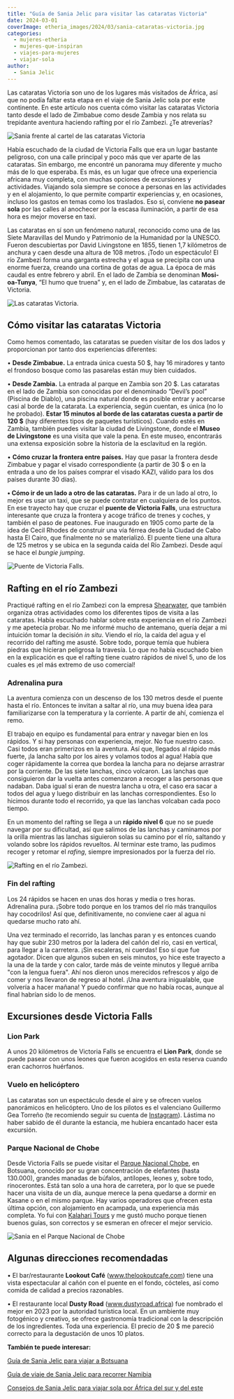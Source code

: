 ```yaml
---
title: "Guía de Sania Jelic para visitar las cataratas Victoria"
date: 2024-03-01
coverImage: etheria_images/2024/03/sania-cataratas-victoria.jpg
categories: 
  - mujeres-etheria
  - mujeres-que-inspiran
  - viajes-para-mujeres
  - viajar-sola
author: 
  - Sania Jelic
---
```


Las cataratas Victoria son uno de los lugares más visitados de África, así que no podía 
faltar esta etapa en el viaje de Sania Jelic sola por este continente. En este artículo 
nos cuenta cómo visitar las cataratas Victoria tanto desde el lado de Zimbabue como 
desde Zambia y nos relata su trepidante aventura haciendo rafting por el río Zambezi. 
¿Te atreverías? 

![Sania frente al cartel de las cataratas Victoria](etheria_images/2024/03/sania-cataratas-victoria-cartel.jpg "Sania en su paso por las cataratas Victoria. © Sania Jelic.")

Había escuchado de la ciudad de Victoria Falls que era un lugar bastante peligroso, con 
una calle principal y poco más que ver aparte de las cataratas. Sin embargo, me encontré 
un panorama muy diferente y mucho más de lo que esperaba. Es más, es un lugar que ofrece 
una experiencia africana muy completa, con muchas opciones de excursiones y actividades. 
Viajando sola siempre se conoce a personas en las actividades y en el alojamiento, lo 
que permite compartir experiencias y, en ocasiones, incluso los gastos en temas como los 
traslados. Eso sí, conviene **no pasear sola** por las calles al anochecer por la escasa 
iluminación, a partir de esa hora es mejor moverse en taxi. 

Las cataratas en sí son un fenómeno natural, reconocido como una de las Siete Maravillas 
del Mundo y Patrimonio de la Humanidad por la UNESCO. Fueron descubiertas por David 
Livingstone en 1855, tienen 1,7 kilómetros de anchura y caen desde una altura de 108 
metros. ¡Todo un espectáculo! El río Zambezi forma una garganta estrecha y el agua se 
precipita con una enorme fuerza, creando una cortina de gotas de agua. La época de más 
caudal es entre febrero y abril. En el lado de Zambia se denominan **Mosi-oa-Tunya**, 
“El humo que truena” y, en el lado de Zimbabue, las cataratas de Victoria. 

![Las cataratas Victoria.](etheria_images/2024/03/sania-cataratas-victoria.jpg "Las cataratas Victoria. © Sania Jelic.")

## Cómo visitar las cataratas Victoria

Como hemos comentado, las cataratas se pueden visitar de los dos lados y proporcionan 
por tanto dos experiencias diferentes: 

• **Desde Zimbabue.** La entrada única cuesta 50 $, hay 16 miradores y tanto el frondoso 
bosque como las pasarelas están muy bien cuidados. 

• **Desde Zambia.** La entrada al parque en Zambia son 20 $. Las cataratas en el lado de 
Zambia son conocidas por el denominado “Devil’s pool” (Piscina de Diablo), una piscina 
natural donde es posible entrar y acercarse casi al borde de la catarata. La 
experiencia, según cuentan, es única (no lo he probado). **Estar 15 minutos al borde de 
las cataratas cuesta a partir de 120 $** (hay diferentes tipos de paquetes turísticos). 
Cuando estés en Zambia, también puedes visitar la ciudad de Livingstone, donde el 
**Museo de Livingstone** es una visita que vale la pena. En este museo, encontrarás una 
extensa exposición sobre la historia de la esclavitud en la región. 

• **Cómo cruzar la frontera entre países.** Hay que pasar la frontera desde Zimbabue y 
pagar el visado correspondiente (a partir de 30 $ o en la entrada a uno de los países 
comprar el visado KAZI, válido para los dos países durante 30 días). 

**• Cómo ir de un lado a otro de las cataratas.** Para ir de un lado al otro, lo mejor 
es usar un taxi, que se puede contratar en cualquiera de los puntos. En ese trayecto hay 
que cruzar el **puente de Victoria Falls**, una estructura interesante que cruza la 
frontera y acoge tráfico de trenes y coches, y también el paso de peatones. Fue 
inaugurado en 1905 como parte de la idea de Cecil Rhodes de construir una vía férrea 
desde la Ciudad de Cabo hasta El Cairo, que finalmente no se materializó. El puente 
tiene una altura de 125 metros y se ubica en la segunda caída del Río Zambezi. Desde 
aquí se hace el _bungie jumping_. 

![Puente de Victoria Falls.](etheria_images/2024/03/sania-cataratas-victoria-puente.jpg "Puente de Victoria Falls. © Sania Jelic.")

## Rafting en el río Zambezi

Practiqué rafting en el río Zambezi con la empresa [Shearwater](https://www.shearwatervictoriafalls.com/experience/white-water-rafting/), 
que también organiza otras actividades como los diferentes tipos de visita a las 
cataratas. Había escuchado hablar sobre esta experiencia en el río Zambezi y me apetecía 
probar. No me informé mucho de antemano, quería dejar a mi intuición tomar la decisión 
_in situ_. Viendo el río, la caída del agua y el recorrido del rafting me asusté. Sobre 
todo, porque temía que hubiera piedras que hicieran peligrosa la travesía. Lo que no 
había escuchado bien en la explicación es que el rafting tiene cuatro rápidos de nivel 
5, uno de los cuales es ¡el más extremo de uso comercial! 

### Adrenalina pura

La aventura comienza con un descenso de los 130 metros desde el puente hasta el río. 
Entonces te invitan a saltar al río, una muy buena idea para familiarizarse con la 
temperatura y la corriente. A partir de ahí, comienza el remo. 

El trabajo en equipo es fundamental para entrar y navegar bien en los rápidos. Y si hay 
personas con experiencia, mejor. No fue nuestro caso. Casi todos eran primerizos en la 
aventura. Así que, llegados al rápido más fuerte, ¡la lancha salto por los aires y 
volamos todos al agua! Había que coger rápidamente la correa que bordea la lancha para 
no dejarse arrastrar por la corriente. De las siete lanchas, cinco volcaron. Las lanchas 
que consiguieron dar la vuelta antes comenzaron a recoger a las personas que nadaban. 
Daba igual si eran de nuestra lancha u otra, el caso era sacar a todos del agua y luego 
distribuir en las lanchas correspondientes. Eso lo hicimos durante todo el recorrido, ya 
que las lanchas volcaban cada poco tiempo. 

En un momento del rafting se llega a un **rápido nivel 6** que no se puede navegar por 
su dificultad, así que salimos de las lanchas y caminamos por la orilla mientras las 
lanchas siguieron solas su camino por el río, saltando y volando sobre los rápidos 
revueltos. Al terminar este tramo, las pudimos recoger y retomar el _rafing_, siempre 
impresionados por la fuerza del río. 

![Rafting en el río Zambezi.](etheria_images/2024/03/sania-rafting-zambezi.jpg "Rafting en el río Zambezi. © Sania Jelic.")

### Fin del rafting

Los 24 rápidos se hacen en unas dos horas y media o tres horas. Adrenalina pura. ¡Sobre 
todo porque en los tramos del río más tranquilos hay cocodrilos! Así que, 
definitivamente, no conviene caer al agua ni quedarse mucho rato ahí. 

Una vez terminado el recorrido, las lanchas paran y es entonces cuando hay que subir 230 
metros por la ladera del cañón del río, casi en vertical, para llegar a la carretera. 
¡Sin escaleras, ni cuerdas! Eso sí que fue agotador. Dicen que algunos suben en seis 
minutos, yo hice este trayecto a la una de la tarde y con calor, tarde más de veinte 
minutos y llegué arriba "con la lengua fuera". Ahí nos dieron unos merecidos refrescos y 
algo de comer y nos llevaron de regreso al hotel. ¡Una aventura inigualable, que 
volvería a hacer mañana! Y puedo confirmar que no había rocas, aunque al final habrían 
sido lo de menos. 

## Excursiones desde Victoria Falls

### Lion Park

A unos 20 kilómetros de Victoria Falls se encuentra el **Lion Park**, donde se puede 
pasear con unos leones que fueron acogidos en esta reserva cuando eran cachorros 
huérfanos. 

### Vuelo en helicóptero

Las cataratas son un espectáculo desde el aire y se ofrecen vuelos panorámicos en 
helicóptero. Uno de los pilotos es el valenciano Guillermo Gea Torreño (te recomiendo 
seguir su cuenta de [Instagram](https://www.instagram.com/guillegea22?igsh=MzRlODBiNWFlZA%3D%3D)). 
Lástima no haber sabido de él durante la estancia, me hubiera encantado hacer esta 
excursión. 

### Parque Nacional de Chobe

Desde Victoria Falls se puede visitar el [Parque Nacional 
Chobe](https://etheriamagazine.com/2018/11/22/botsuana-10-razones-para-sentirte-la-reina-de-africa/), 
en Botsuana, conocido por su gran concentración de elefantes (hasta 130.000), grandes 
manadas de búfalos, antílopes, leones y, sobre todo, rinocerontes. Está tan solo a una 
hora de carretera, por lo que se puede hacer una visita de un día, aunque merece la pena 
quedarse a dormir en Kasane o en el mismo parque. Hay varios operadores que ofrecen esta 
última opción, con alojamiento en acampada, una experiencia más completa. Yo fui con [Kalahari 
Tours](https://kalaharichobe.com) y me gustó mucho porque tienen buenos guías, son 
correctos y se esmeran en ofrecer el mejor servicio. 

![Sania en el Parque Nacional de Chobe](etheria_images/2024/03/sania-parque-chobe.jpg "Sania en el Parque Nacional de Chobe. © Sania Jelic.")

## Algunas direcciones recomendadas

• El bar/restaurante **Lookout Café** (www.thelookoutcafe.com) tiene una vista 
espectacular al cañón con el puente en el fondo, cócteles, así como comida de calidad a 
precios razonables. 

• El restaurante local **Dusty Road** (www.dustyroad.africa) fue nombrado el mejor en 
2023 por la autoridad turística local. En un ambiente muy fotogénico y creativo, se 
ofrece gastronomía tradicional con la descripción de los ingredientes. Toda una 
experiencia. El precio de 20 $ me pareció correcto para la degustación de unos 10 
platos. 

**También te puede interesar:** 

[Guía de Sania Jelic para viajar a 
Botsuana](https://etheriamagazine.com/2024/02/22/guia-viaje-botsuana-sania-jelic/) 

[Guía de viaje de Sania Jelic para recorrer 
Namibia](https://etheriamagazine.com/2024/02/09/guia-namibia-sania-jelic/) 

[Consejos de Sania Jelic para viajar sola por África del sur y del 
este](https://etheriamagazine.com/2024/01/31/consejos-viajar-sola-por-africa/)
